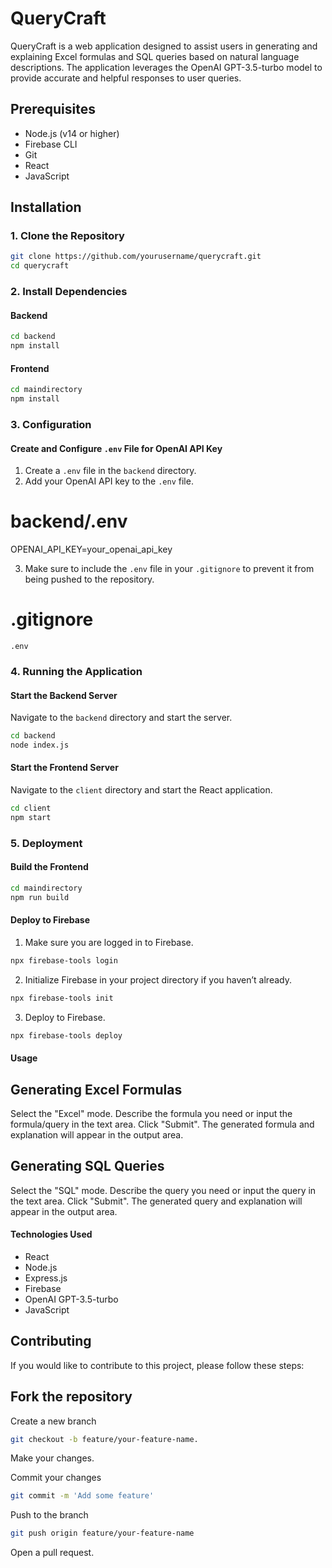 # QueryCraft

QueryCraft is a web application designed to assist users in generating and explaining Excel formulas and SQL queries based on natural language descriptions. The application leverages the OpenAI GPT-3.5-turbo model to provide accurate and helpful responses to user queries.

## Prerequisites

- Node.js (v14 or higher)
- Firebase CLI
- Git
- React
- JavaScript

## Installation

### 1. Clone the Repository

```bash
git clone https://github.com/yourusername/querycraft.git
cd querycraft
```

### 2. Install Dependencies

#### Backend

```bash
cd backend
npm install
```

#### Frontend

```bash
cd maindirectory
npm install
```

### 3. Configuration

#### Create and Configure `.env` File for OpenAI API Key

1. Create a `.env` file in the `backend` directory.
2. Add your OpenAI API key to the `.env` file.


# backend/.env
OPENAI_API_KEY=your_openai_api_key


3. Make sure to include the `.env` file in your `.gitignore` to prevent it from being pushed to the repository.


# .gitignore
`.env`


### 4. Running the Application

#### Start the Backend Server

Navigate to the `backend` directory and start the server.

```bash
cd backend
node index.js
```

#### Start the Frontend Server

Navigate to the `client` directory and start the React application.

```bash
cd client
npm start
```

### 5. Deployment

#### Build the Frontend

```bash
cd maindirectory
npm run build
```

#### Deploy to Firebase

1. Make sure you are logged in to Firebase.

```bash
npx firebase-tools login
```

2. Initialize Firebase in your project directory if you haven’t already.

```bash
npx firebase-tools init
```

3. Deploy to Firebase.

```bash
npx firebase-tools deploy
```


#### Usage
## Generating Excel Formulas
Select the "Excel" mode.
Describe the formula you need or input the formula/query in the text area.
Click "Submit".
The generated formula and explanation will appear in the output area.
## Generating SQL Queries
Select the "SQL" mode.
Describe the query you need or input the query in the text area.
Click "Submit".
The generated query and explanation will appear in the output area.
#### Technologies Used
- React
- Node.js
- Express.js
- Firebase
- OpenAI GPT-3.5-turbo
- JavaScript
  
## Contributing
If you would like to contribute to this project, please follow these steps:

## Fork the repository

Create a new branch 
```bash
git checkout -b feature/your-feature-name.
```
Make your changes.

Commit your changes 
```bash
git commit -m 'Add some feature'
```

Push to the branch 
```bash
git push origin feature/your-feature-name
```

Open a pull request.
